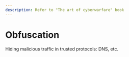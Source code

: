 ```yaml
---
description: Refer to "The art of cyberwarfare" book
---
```


# Obfuscation

Hiding malicious traffic in trusted protocols: DNS, etc.
